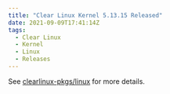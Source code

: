 ```yaml
---
title: "Clear Linux Kernel 5.13.15 Released"
date: 2021-09-09T17:41:14Z
tags:
  - Clear Linux
  - Kernel
  - Linux
  - Releases
---
```

See [clearlinux-pkgs/linux][linux] for more details.

[linux]: https://github.com/clearlinux-pkgs/linux
